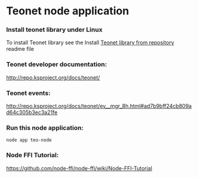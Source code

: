 # Teonet node application 


### Install teonet library under Linux

To install Teonet library see the Install [Teonet library from repository](docs/InstallTeonet.md) readme file


### Teonet developer documentation:  
http://repo.ksproject.org/docs/teonet/


### Teonet events:  
http://repo.ksproject.org/docs/teonet/ev__mgr_8h.html#ad7b9bff24cb809ad64c305b3ec3a21fe


### Run this node application:  

    node app teo-node

### Node FFI Tutorial:  
https://github.com/node-ffi/node-ffi/wiki/Node-FFI-Tutorial

